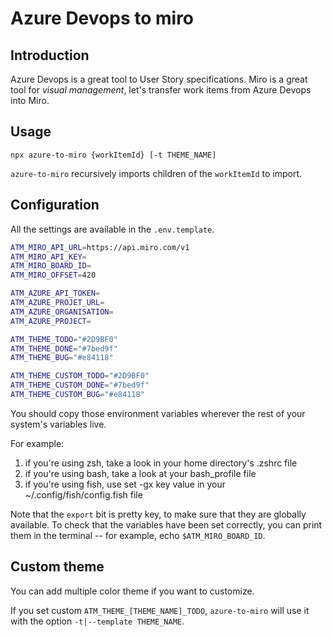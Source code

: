 # Azure Devops to miro

## Introduction

Azure Devops is a great tool to User Story specifications. Miro is a great tool for *visual management*, let's transfer work items from Azure Devops into Miro.

## Usage

`npx azure-to-miro {workItemId} [-t THEME_NAME]`

`azure-to-miro` recursively imports children of the `workItemId` to import.

## Configuration

All the settings are available in the `.env.template`.

```sh
ATM_MIRO_API_URL=https://api.miro.com/v1
ATM_MIRO_API_KEY=
ATM_MIRO_BOARD_ID=
ATM_MIRO_OFFSET=420

ATM_AZURE_API_TOKEN=
ATM_AZURE_PROJET_URL=
ATM_AZURE_ORGANISATION=
ATM_AZURE_PROJECT=

ATM_THEME_TODO="#2D9BF0"
ATM_THEME_DONE="#7bed9f"
ATM_THEME_BUG="#e84118"

ATM_THEME_CUSTOM_TODO="#2D9BF0"
ATM_THEME_CUSTOM_DONE="#7bed9f"
ATM_THEME_CUSTOM_BUG="#e84118"
```

You should copy those environment variables wherever the rest of your system's variables live.

For example:

1. if you're using zsh, take a look in your home directory's .zshrc file
2. if you're using bash, take a look at your bash_profile file
3. if you're using fish, use set -gx key value in your ~/.config/fish/config.fish file

Note that the `export` bit is pretty key, to make sure that they are globally available. To check that the variables have been set correctly, you can print them in the terminal -- for example, echo `$ATM_MIRO_BOARD_ID`.

## Custom theme

You can add multiple color theme if you want to customize.

If you set custom `ATM_THEME_[THEME_NAME]_TODO`, `azure-to-miro` will use it with the option `-t|--template THEME_NAME`.
